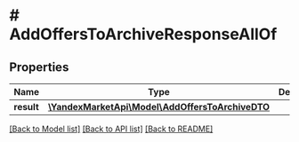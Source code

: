 # # AddOffersToArchiveResponseAllOf

## Properties

Name | Type | Description | Notes
------------ | ------------- | ------------- | -------------
**result** | [**\YandexMarketApi\Model\AddOffersToArchiveDTO**](AddOffersToArchiveDTO.md) |  | [optional]

[[Back to Model list]](../../README.md#models) [[Back to API list]](../../README.md#endpoints) [[Back to README]](../../README.md)
